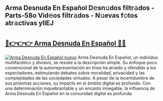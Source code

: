 ## Arma Desnuda En Español D𝚎sn𝚞dos filtr𝚊dos - Parts-58o Vid𝚎os filtr𝚊dos - N𝚞evas f𝚘tos atr𝚊ctivas yIlEJ

# <h2><a href="http://mb8e6d.tromn.icu/?c=Arma+Desnuda+En+Espa%c3%b1ol">🔗👉👉👉 Arma Desnuda En Español 🔗🔗</a></h2>

[![Arma Desnuda En Español nuevo](https://i.imgur.com/pEAQMta.gif)](http://mb8e6d.tromn.icu/?c=Arma+Desnuda+En+Espa%c3%b1ol)
Arma Desnuda En Español, un individuo multifacético y divisivo, se resiste a la descripción simple. Su enfoque poco convencional de la autorrepresentación en línea ha atraído y ofendido a los espectadores, estimulando debates sobre moralidad, privacidad y las complejidades de las sociedades virtuales. A pesar de la incertidumbre de sus próximas acciones, su impacto en el ámbito digital es profundo. Con una determinación inquebrantable y un encanto innegable, la influencia de Arma Desnuda En Español en la comunidad digital es profunda.
